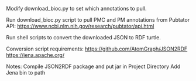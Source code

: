 Modify download_bioc.py to set which annotations to pull.

Run download_bioc.py script to pull PMC and PM annotations from Pubtator API:
https://www.ncbi.nlm.nih.gov/research/pubtator/api.html

Run shell scripts to convert the downloaded JSON to RDF turtle.

Conversion script requirements:
https://github.com/AtomGraph/JSON2RDF
https://jena.apache.org/

Notes:
Compile JSON2RDF package and put jar in Project Directory
Add Jena bin to path
